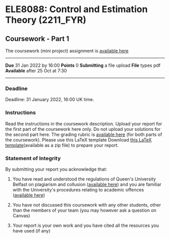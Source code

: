 # ELE8088: Control and Estimation Theory (2211_FYR)

## Coursework - Part 1
The coursework (mini project) assignment is [available here](https://canvas.qub.ac.uk/courses/16077/files/2273114?wrap=1 "assignment")
***
**Due** 31 Jan 2022 by 16:00 **Points** 0 **Submitting** a file upload **File** types pdf **Available** after 25 Oct at 7:30
***

### **Deadline**
Deadline: 31 January 2022, 16:00 UK time.


### **Instructions**
Read the instructions in the coursework description.
Upload your report for the first part of the coursework here only. Do not upload your solutions for the second part here.
The grading rubric is [available here](https://canvas.qub.ac.uk/courses/16077/assignments/85638 "The grading rubric") (for both parts of the coursework).
Please use this LaTeX template  Download [this LaTeX template](https://canvas.qub.ac.uk/courses/16077/files/2263456/download?download_frd=1 "LaTeX template")(available as a zip file) to prepare your report.


### **Statement of Integrity**
By submitting your report you acknowledge that:

1. You have read and understood the regulations of Queen's University Belfast on plagiarism and collusion ([available here](https://www.qub.ac.uk/directorates/AcademicStudentAffairs/AcademicAffairs/AppealsComplaintsandMisconduct/AcademicOffences/Student-Guide/ "the regulations of Queen's University Belfast")) and you are familiar with the University's procedures relating to academic offences ([available here](https://www.qub.ac.uk/directorates/AcademicStudentAffairs/AcademicAffairs/GeneralRegulations/Procedures/ProceduresforDealingwithAcademicOffences/ "the University's procedures relating to academic offences"))

2. You have not discussed this coursework with any other students, other than the members of your team (you may however ask a question on Canvas)

3. Your report is your own work and you have cited all the resources you have used (if any)